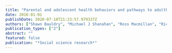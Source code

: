 ```yaml
---
title: "Parental and adolescent health behaviors and pathways to adulthood"
date: 2016-01-01
publishDate: 2020-07-18T21:23:57.979337Z
authors: ["Shawn Bauldry", "Michael J Shanahan", "Ross Macmillan", "Richard A Miech", "Jason D Boardman", "Danielle O Dean", "Veronica Cole"]
publication_types: ["2"]
abstract: ""
featured: false
publication: "*Social science research*"
---
```


